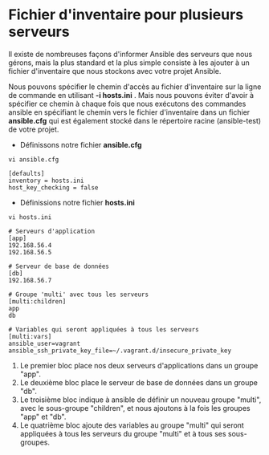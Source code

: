 # Fichier d'inventaire pour plusieurs serveurs

Il existe de nombreuses façons d'informer Ansible des serveurs que nous gérons, mais la plus standard et la plus simple consiste à les ajouter à un fichier d'inventaire que nous stockons avec votre projet Ansible.

Nous pouvons spécifier le chemin d'accès au fichier d'inventaire sur la ligne de commande en utilisant **-i hosts.ini** . Mais nous pouvons éviter d'avoir à spécifier ce chemin à chaque fois que nous exécutons des commandes ansible en spécifiant le chemin vers le fichier d'inventaire dans un fichier **ansible.cfg** qui est également stocké dans le répertoire racine (ansible-test) de votre projet.

- Définissons notre fichier **ansible.cfg**
```
vi ansible.cfg
```

```
[defaults]
inventory = hosts.ini
host_key_checking = false
```

- Définissions notre fichier **hosts.ini**
```
vi hosts.ini
```

```
# Serveurs d'application
[app]
192.168.56.4
192.168.56.5

# Serveur de base de données
[db]
192.168.56.7

# Groupe 'multi' avec tous les serveurs
[multi:children]
app
db

# Variables qui seront appliquées à tous les serveurs
[multi:vars]
ansible_user=vagrant
ansible_ssh_private_key_file=~/.vagrant.d/insecure_private_key
```

1. Le premier bloc place nos deux serveurs d'applications dans un groupe "app".<br>
2. Le deuxième bloc place le serveur de base de données dans un groupe "db".<br>
3. Le troisième bloc indique à ansible de définir un nouveau groupe "multi", avec le sous-groupe "children", et nous ajoutons à la fois les groupes "app" et "db".<br>
4. Le quatrième bloc ajoute des variables au groupe "multi" qui seront appliquées à tous les serveurs du groupe "multi" et à tous ses sous-groupes.
